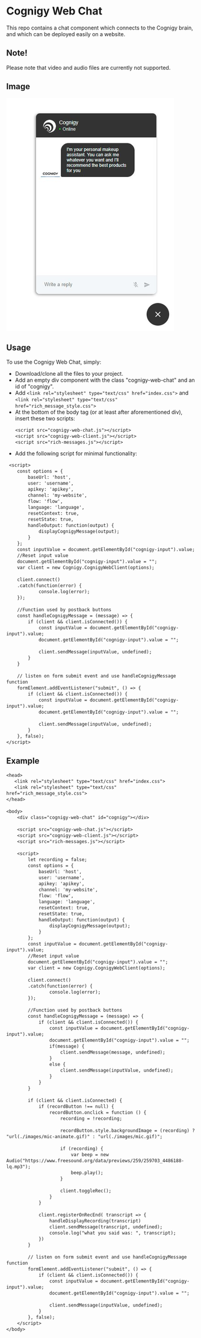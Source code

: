 # Cognigy Web Chat

This repo contains a chat component which connects to the Cognigy brain, and which can be deployed easily on a website.

## Note!

Please note that video and audio files are currently not supported.

## Image
![Image of webchat](images/webchat.jpg)

## Usage
To use the Cognigy Web Chat, simply:
- Download/clone all the files to your project.
- Add an empty div component with the class "cognigy-web-chat" and an id of "cognigy".
- Add `<link rel="stylesheet" type="text/css" href="index.css">` and `<link rel="stylesheet" type="text/css" href="rich_message_style.css">`
- At the bottom of the body tag (or at least after aforementioned div), insert these two scripts:
  ```
  <script src="cognigy-web-chat.js"></script>
  <script src="cognigy-web-client.js"></script>
  <script src="rich-messages.js"></script>
  ```
- Add the following script for minimal functionality:
```
 <script>
    const options = {
        baseUrl: 'host',
        user: 'username',
        apikey: 'apikey',
        channel: 'my-website',
        flow: 'flow',
        language: 'language',
        resetContext: true,
        resetState: true,
        handleOutput: function(output) {
            displayCognigyMessage(output);
        }
    };
    const inputValue = document.getElementById("cognigy-input").value;
    //Reset input value
    document.getElementById("cognigy-input").value = "";
    var client = new Cognigy.CognigyWebClient(options);

    client.connect()
    .catch(function(error) {
            console.log(error);
    });

    //Function used by postback buttons
    const handleCognigyMessage = (message) => {
        if (client && client.isConnected()) {
            const inputValue = document.getElementById("cognigy-input").value;
            document.getElementById("cognigy-input").value = "";

            client.sendMessage(inputValue, undefined);
        }
    }

    // listen on form submit event and use handleCognigyMessage function
    formElement.addEventListener("submit", () => {
        if (client && client.isConnected()) {
            const inputValue = document.getElementById("cognigy-input").value;
            document.getElementById("cognigy-input").value = "";

            client.sendMessage(inputValue, undefined);
        }
    }, false);
</script>
```

 ## Example

```
<head>
   <link rel="stylesheet" type="text/css" href="index.css">
   <link rel="stylesheet" type="text/css" href="rich_message_style.css">
</head>
  
<body>
    <div class="cognigy-web-chat" id="cognigy"></div>

    <script src="cognigy-web-chat.js"></script>
    <script src="cognigy-web-client.js"></script>
    <script src="rich-messages.js"></script>

    <script>
        let recording = false;
        const options = {
            baseUrl: 'host',
            user: 'username',
            apikey: 'apikey',
            channel: 'my-website',
            flow: 'flow',
            language: 'language',
            resetContext: true,
            resetState: true,
            handleOutput: function(output) {
                displayCognigyMessage(output);
            }
        };
        const inputValue = document.getElementById("cognigy-input").value;
        //Reset input value
        document.getElementById("cognigy-input").value = "";
        var client = new Cognigy.CognigyWebClient(options);

        client.connect()
        .catch(function(error) {
                console.log(error);
        });

		//Function used by postback buttons
		const handleCognigyMessage = (message) => {
			if (client && client.isConnected()) {
				const inputValue = document.getElementById("cognigy-input").value;
				document.getElementById("cognigy-input").value = "";
				if(message) {
					client.sendMessage(message, undefined);
				}
				else {
					client.sendMessage(inputValue, undefined);
				}
			}
		}

    	if (client && client.isConnected) {
			if (recordButton !== null) {
				recordButton.onclick = function () {
					recording = !recording;

					recordButton.style.backgroundImage = (recording) ? "url(./images/mic-animate.gif)" : "url(./images/mic.gif)";

					if (recording) {
						var beep = new Audio("https://www.freesound.org/data/previews/259/259703_4486188-lq.mp3");
						beep.play();
					}

					client.toggleRec();
				}
			}

			client.registerOnRecEnd( transcript => {
				handleDisplayRecording(transcript)
				client.sendMessage(transcript, undefined);
				console.log("what you said was: ", transcript);
			})
		}

        // listen on form submit event and use handleCognigyMessage function
        formElement.addEventListener("submit", () => {
            if (client && client.isConnected()) {
                const inputValue = document.getElementById("cognigy-input").value;
                document.getElementById("cognigy-input").value = "";

                client.sendMessage(inputValue, undefined);
            }
        }, false);
    </script>
</body>
 ```

